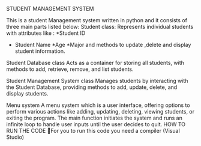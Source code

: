 STUDENT MANAGEMENT SYSTEM

This is a student Management system written in python and it consists of three main parts listed below: Student class: Represents individual students with attributes like :
*Student ID
* Student Name
*Age
*Major and methods to update ,delete and display student information.

Student Database class
 Acts as a container for storing all students, with methods to add, retrieve, remove, and list students.

Student Management System class
Manages students by interacting with the Student Database, providing methods to add, update, delete, and display students.

Menu system
A menu system which is a user interface, offering options to perform various actions like adding, updating, deleting, viewing students, or exiting the program. The main function initiates the system and runs an infinite loop to handle user inputs until the user decides to quit.
HOW TO RUN THE CODE
For you to run this code you need a compiler (Visual Studio)


